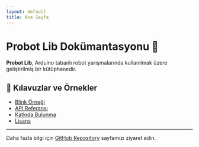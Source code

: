 ```yaml
---
layout: default
title: Ana Sayfa
---
```


# Probot Lib Dokümantasyonu 🚀

**Probot Lib**, Arduino tabanlı robot yarışmalarında kullanılmak üzere geliştirilmiş bir kütüphanedir.

## 🚦 **Kılavuzlar ve Örnekler**
- [Blink Örneği](examples/RobotBlink.md)
- [API Referansı](API.md)
- [Katkıda Bulunma](contributing.md)
- [Lisans](LICENSE.md)

---

Daha fazla bilgi için [GitHub Repository](https://github.com/tunapro1234/probot_lib) sayfamızı ziyaret edin.
